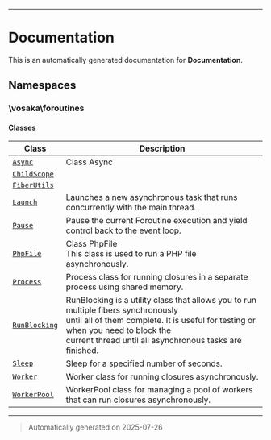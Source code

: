 
***

# Documentation



This is an automatically generated documentation for **Documentation**.


## Namespaces


### \vosaka\foroutines

#### Classes

| Class | Description |
|-------|-------------|
| [`Async`](./classes/vosaka/foroutines/Async.md) | Class Async|
| [`ChildScope`](./classes/vosaka/foroutines/ChildScope.md) | |
| [`FiberUtils`](./classes/vosaka/foroutines/FiberUtils.md) | |
| [`Launch`](./classes/vosaka/foroutines/Launch.md) | Launches a new asynchronous task that runs concurrently with the main thread.|
| [`Pause`](./classes/vosaka/foroutines/Pause.md) | Pause the current Foroutine execution and yield control back to the event loop.|
| [`PhpFile`](./classes/vosaka/foroutines/PhpFile.md) | Class PhpFile<br />This class is used to run a PHP file asynchronously.|
| [`Process`](./classes/vosaka/foroutines/Process.md) | Process class for running closures in a separate process using shared memory.|
| [`RunBlocking`](./classes/vosaka/foroutines/RunBlocking.md) | RunBlocking is a utility class that allows you to run multiple fibers synchronously<br />until all of them complete. It is useful for testing or when you need to block the<br />current thread until all asynchronous tasks are finished.|
| [`Sleep`](./classes/vosaka/foroutines/Sleep.md) | Sleep for a specified number of seconds.|
| [`Worker`](./classes/vosaka/foroutines/Worker.md) | Worker class for running closures asynchronously.|
| [`WorkerPool`](./classes/vosaka/foroutines/WorkerPool.md) | WorkerPool class for managing a pool of workers that can run closures asynchronously.|




***
> Automatically generated on 2025-07-26
